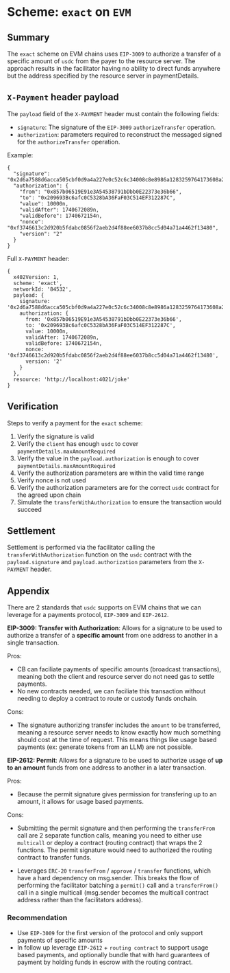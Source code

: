 # Scheme: `exact` on `EVM`

## Summary

The `exact` scheme on EVM chains uses `EIP-3009` to authorize a transfer of a specific amount of `usdc` from the payer to the resource server. The approach results in the facilitator having no ability to direct funds anywhere but the address specified by the resource server in paymentDetails.

## `X-Payment` header payload

The `payload` field of the `X-PAYMENT` header must contain the following fields:

- `signature`: The signature of the `EIP-3009` `authorizeTransfer` operation.
- `authorization`: parameters required to reconstruct the messaged signed for the `authorizeTransfer` operation.

Example:

```
{
  "signature": "0x2d6a7588d6acca505cbf0d9a4a227e0c52c6c34008c8e8986a1283259764173608a2ce6496642e377d6da8dbbf5836e9bd15092f9ecab05ded3d6293af148b571c",
  "authorization": {
    "from": "0x857b06519E91e3A54538791bDbb0E22373e36b66",
    "to": "0x209693Bc6afc0C5328bA36FaF03C514EF312287C",
    "value": 10000n,
    "validAfter": 1740672089n,
    "validBefore": 1740672154n,
    "nonce": "0xf3746613c2d920b5fdabc0856f2aeb2d4f88ee6037b8cc5d04a71a4462f13480",
    "version": "2"
  }
}

```

Full `X-PAYMENT` header:

```
{
  x402Version: 1,
  scheme: 'exact',
  networkId: '84532',
  payload: {
    signature: '0x2d6a7588d6acca505cbf0d9a4a227e0c52c6c34008c8e8986a1283259764173608a2ce6496642e377d6da8dbbf5836e9bd15092f9ecab05ded3d6293af148b571c',
    authorization: {
      from: '0x857b06519E91e3A54538791bDbb0E22373e36b66',
      to: '0x209693Bc6afc0C5328bA36FaF03C514EF312287C',
      value: 10000n,
      validAfter: 1740672089n,
      validBefore: 1740672154n,
      nonce: '0xf3746613c2d920b5fdabc0856f2aeb2d4f88ee6037b8cc5d04a71a4462f13480',
      version: '2'
    }
  },
  resource: 'http://localhost:4021/joke'
}
```

## Verification

Steps to verify a payment for the `exact` scheme:

1. Verify the signature is valid
2. Verify the `client` has enough `usdc` to cover `paymentDetails.maxAmountRequired`
3. Verify the value in the `payload.authorization` is enough to cover `paymentDetails.maxAmountRequired`
4. Verify the authorization parameters are within the valid time range
5. Verify nonce is not used
6. Verify the authorization parameters are for the correct `usdc` contract for the agreed upon chain
7. Simulate the `transferWithAuthorization` to ensure the transaction would succeed

## Settlement

Settlement is performed via the facilitator calling the `transferWithAuthorization` function on the `usdc` contract with the `payload.signature` and `payload.authorization` parameters from the `X-PAYMENT` header.

## Appendix

There are 2 standards that `usdc` supports on EVM chains that we can leverage for a payments protocol, `EIP-3009` and `EIP-2612`.

**EIP-3009: Transfer with Authorization**: Allows for a signature to be used to authorize a transfer of a **specific amount** from one address to another in a single transaction.

Pros:

- CB can faciliate payments of specific amounts (broadcast transactions), meaning both the client and resource server do not need gas to settle payments.
- No new contracts needed, we can faciliate this transaction without needing to deploy a contract to route or custody funds onchain.

Cons:

- The signature authorizing transfer includes the `amount` to be transferred, meaning a resource server needs to know exactly how much something should cost at the time of request. This means things like usage based payments (ex: generate tokens from an LLM) are not possible.

**EIP-2612: Permit**: Allows for a signature to be used to authorize usage of **up to an amount** funds from one address to another in a later transaction.

Pros:

- Because the permit signature gives permission for transfering up to an amount, it allows for usage based payments.

Cons:

- Submitting the permit signature and then performing the `transferFrom` call are 2 separate function calls, meaning you need to either use `multicall` or deploy a contract (routing contract) that wraps the 2 functions. The permit signature would need to authorized the routing contract to transfer funds.

- Leverages `ERC-20` `transferFrom` / `approve` / `transfer` functions, which have a hard dependency on msg.sender. This breaks the flow of performing the facilitator batching a `permit()` call and a `transferFrom()` call in a single multicall (msg.sender becomes the multicall contract address rather than the facilitators address).

### Recommendation

- Use `EIP-3009` for the first version of the protocol and only support payments of specific amounts
- In follow up leverage `EIP-2612` + `routing contract` to support usage based payments, and optionally bundle that with hard guarantees of payment by holding funds in escrow with the routing contract.
